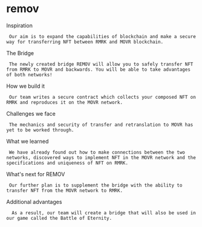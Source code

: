 # remov


Inspiration

     Our aim is to expand the capabilities of blockchain and make a secure way for transferring NFT between RMRK and MOVR blockchain.

The Bridge

     The newly created bridge REMOV will allow you to safely transfer NFT from RMRK to MOVR and backwards. You will be able to take advantages of both networks!

How we build it

     Our team writes a secure contract which collects your composed NFT on RMRK and reproduces it on the MOVR network.

Challenges we face

     The mechanics and security of transfer and retranslation to MOVR has yet to be worked through.

What we learned

     We have already found out how to make connections between the two networks, discovered ways to implement NFT in the MOVR network and the specifications and uniqueness of NFT on RMRK.

What's next for REMOV

     Our further plan is to supplement the bridge with the ability to transfer NFT from the MOVR network to RMRK.

Additional advantages

      As a result, our team will create a bridge that will also be used in our game called the Battle of Eternity.

